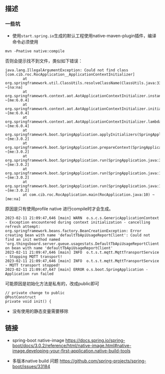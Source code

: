 ## 描述


### 一些坑

- 使用`start.spring.io`生成的默认工程使用native-maven-plugin插件，编译命令必须使用
```
mvn -Pnative native:compile
```
否则会提示找不到文件，类似如下错误：
```
java.lang.IllegalArgumentException: Could not find class [com.cib.roc.RocApplication__ApplicationContextInitializer]
        at org.springframework.util.ClassUtils.resolveClassName(ClassUtils.java:333) ~[na:na]
        at org.springframework.context.aot.AotApplicationContextInitializer.instantiateInitializer(AotApplicationContextInitializer.java:80) ~[me:6.0.4]
        at org.springframework.context.aot.AotApplicationContextInitializer.initialize(AotApplicationContextInitializer.java:71) ~[me:6.0.4]
        at org.springframework.context.aot.AotApplicationContextInitializer.lambda$forInitializerClasses$0(AotApplicationContextInitializer.java:61) ~[me:6.0.4]
        at org.springframework.boot.SpringApplication.applyInitializers(SpringApplication.java:603) ~[me:3.0.2]
        at org.springframework.boot.SpringApplication.prepareContext(SpringApplication.java:383) ~[me:3.0.2]
        at org.springframework.boot.SpringApplication.run(SpringApplication.java:307) ~[me:3.0.2]
        at org.springframework.boot.SpringApplication.run(SpringApplication.java:1302) ~[me:3.0.2]
        at org.springframework.boot.SpringApplication.run(SpringApplication.java:1291) ~[me:3.0.2]
        at com.cib.roc.RocApplication.main(RocApplication.java:10) ~[me:na]
```
原因是只有使用profile native 进行compile时才会生成。

```
2023-02-11 21:09:47,646 [main] WARN  o.s.c.s.GenericApplicationContext - Exception encountered during context initialization - cancelling refresh attempt: org.springframework.beans.factory.BeanCreationException: Error creating bean with name 'defaultTbApiUsageReportClient': Could not find an init method named 'org.thingsboard.server.queue.usagestats.DefaultTbApiUsageReportClient.init' on bean with name 'defaultTbApiUsageReportClient'
2023-02-11 21:09:47,646 [main] INFO  o.t.s.t.mqtt.MqttTransportService - Stopping MQTT transport!
2023-02-11 21:09:47,646 [main] INFO  o.t.s.t.mqtt.MqttTransportService - MQTT transport stopped!
2023-02-11 21:09:47,647 [main] ERROR o.s.boot.SpringApplication - Application run failed
```
可能原因是初始化方法是私有的，改成public即可
```
// private change to public
@PostConstruct
private void init() {
```

- 没有使用的静态变量需要移除
 
## 链接
- spring-boot native-image https://docs.spring.io/spring-boot/docs/3.0.2/reference/html/native-image.html#native-image.developing-your-first-application.native-build-tools

- 多版本native build 问题 https://github.com/spring-projects/spring-boot/issues/33184



